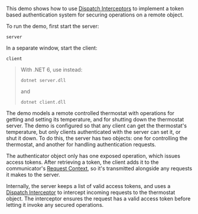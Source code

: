 This demo shows how to use [Dispatch Interceptors][1] to implement a token based
authentication system for securing operations on a remote object.

To run the demo, first start the server:
```
server
```
In a separate window, start the client:
```
client
```

> With .NET 6, use instead:
> ```
> dotnet server.dll
> ```
> and
> ```
> dotnet client.dll
> ```

The demo models a remote controlled thermostat with operations for getting and setting
its temperature, and for shutting down the thermostat server. The demo is configured so
that any client can get the thermostat's temperature, but only clients authenticated
with the server can set it, or shut it down. To do this, the server has two objects:
one for controlling the thermostat, and another for handling authentication requests.

The authenticator object only has one exposed operation, which issues access tokens.
After retrieving a token, the client adds it to the communicator's [Request Context][2],
so it's transmitted alongside any requests it makes to the server.

Internally, the server keeps a list of valid access tokens, and uses a [Dispatch Interceptor][1]
to intercept incoming requests to the thermostat object. The interceptor ensures the
request has a valid access token before letting it invoke any secured operations.

[1]: https://doc.zeroc.com/ice/3.7/server-side-features/dispatch-interceptors
[2]: https://doc.zeroc.com/ice/3.7/client-side-features/request-contexts
